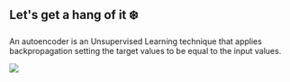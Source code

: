 ## Let's get a hang of it ❄️ 

An autoencoder is an Unsupervised Learning technique that applies backpropagation setting the target values to be equal to the input values.

![](images/1_auto_encoders.jpg)



